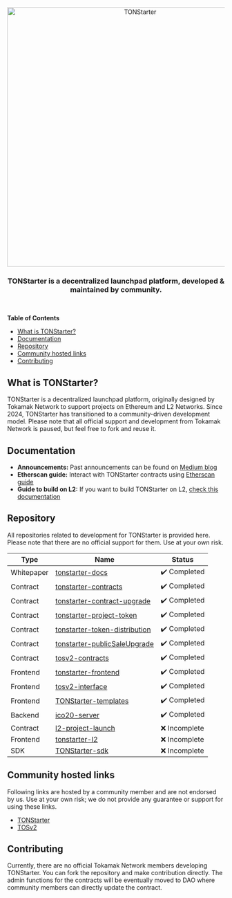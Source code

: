 <div align="center">
  <br />
  <br />
  <a href="https://tonstarter.tokamak.network"><img alt="TONStarter" src="https://tonstarter.tokamak.network/static/media/fld_bi_gray.bec69ff3.svg" width=600></a>
  <br />
  <h3>TONStarter is a decentralized launchpad platform, developed & maintained by community.</h3>
  <br />
</div>

**Table of Contents**
- [What is TONStarter?](#what-is-tonstarter)
- [Documentation](#documentation)
- [Repository](#repository)
- [Community hosted links](#community-hosted-links)
- [Contributing](#contributing)

## What is TONStarter?
TONStarter is a decentralized launchpad platform, originally designed by Tokamak Network to support projects on Ethereum and L2 Networks. Since 2024, TONStarter has transitioned to a community-driven development model. Please note that all official support and development from Tokamak Network is paused, but feel free to fork and reuse it.

## Documentation
- **Announcements:** Past announcements can be found on [Medium blog](https://medium.com/tokamak-network/search?q=tonstarter)
- **Etherscan guide:** Interact with TONStarter contracts using [Etherscan guide](./docs/readme.md)
- **Guide to build on L2:** If you want to build TONStarter on L2, [check this documentation](https://github.com/tokamak-network/l2-project-launch/tree/main/doc)

## Repository
All repositories related to development for TONStarter is provided here. Please note that there are no official support for them. Use at your own risk.  

| Type     | Name |Status                        |
|----------|------|-------------------------------|
|     Whitepaper    |   [tonstarter-docs](https://github.com/tokamak-network/tonstarter-docs)      |  :heavy_check_mark: Completed 
| Contract |  [tonstarter-contracts](https://github.com/tokamak-network/tonstarter-contracts)|  :heavy_check_mark: Completed
|     Contract    |   [tonstarter-contract-upgrade](https://github.com/tokamak-network/tonstarter-contract-upgrade)         | :heavy_check_mark: Completed
|     Contract    |   [tonstarter-project-token](https://github.com/tokamak-network/tonstarter-project-token)         |  :heavy_check_mark: Completed
|     Contract    |   [tonstarter-token-distribution](https://github.com/tokamak-network/tonstarter-token-distribution)         | :heavy_check_mark: Completed
|     Contract    |   [tonstarter-publicSaleUpgrade](https://github.com/tokamak-network/tonstarter-publicSaleUpgrade)   |   :heavy_check_mark: Completed
|     Contract    |   [tosv2-contracts](https://github.com/tokamak-network/tosv2-contracts)        |   :heavy_check_mark: Completed
|     Frontend    |   [tonstarter-frontend](https://github.com/tokamak-network/tonstarter-frontend)        |  :heavy_check_mark: Completed
|     Frontend    |   [tosv2-interface](https://github.com/tokamak-network/tosv2-interface)         |    :heavy_check_mark: Completed
|     Frontend    |   [TONStarter-templates](https://github.com/tokamak-network/TONStarter-templates)         |  :heavy_check_mark: Completed
|     Backend    |   [ico20-server](https://github.com/tokamak-network/ico20-server)      | :heavy_check_mark: Completed
|     Contract    |   [l2-project-launch](https://github.com/tokamak-network/l2-project-launch)      |  :x: Incomplete
|     Frontend    |   [tonstarter-l2](https://github.com/tokamak-network/tonstarter-l2)         |  :x: Incomplete
|     SDK    |   [TONStarter-sdk](https://github.com/tokamak-network/TONStarter-sdk)          |  :x: Incomplete

## Community hosted links
Following links are hosted by a community member and are not endorsed by us. Use at your own risk; we do not provide any guarantee or support for using these links.  
- [TONStarter]()
- [TOSv2]()


## Contributing
Currently, there are no official Tokamak Network members developing TONStarter. You can fork the repository and make contribution directly. The admin functions for the contracts will be eventually moved to DAO where community members can directly update the contract.
